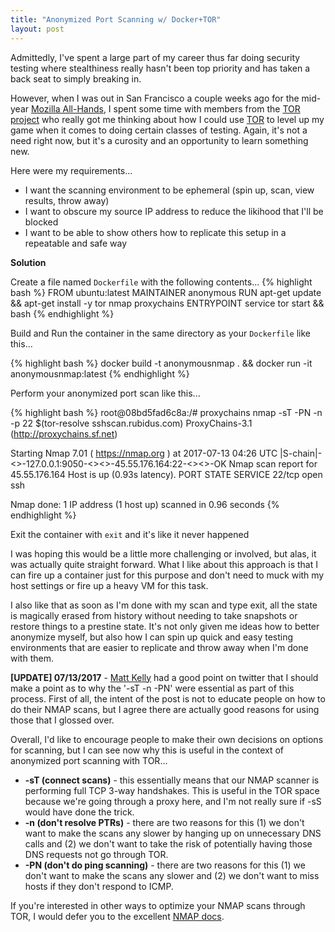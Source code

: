 ```yaml
---
title: "Anonymized Port Scanning w/ Docker+TOR"
layout: post
---
```


Admittedly, I've spent a large part of my career thus far doing security testing where stealthiness really hasn't been top priority and has taken a back seat to simply breaking in.

However, when I was out in San Francisco a couple weeks ago for the mid-year [Mozilla All-Hands](https://wiki.mozilla.org/All_Hands), I spent some time with members from the [TOR project](https://www.torproject.org/) who really got me thinking about how I could use [TOR](https://www.torproject.org/) to level up my game when it comes to doing certain classes of testing.  Again, it's not a need right now, but it's a curosity and an opportunity to learn something new.

Here were my requirements...

- I want the scanning environment to be ephemeral (spin up, scan, view results, throw away)
- I want to obscure my source IP address to reduce the likihood that I'll be blocked
- I want to be able to show others how to replicate this setup in a repeatable and safe way

**Solution**

Create a file named `Dockerfile` with the following contents...
{% highlight bash %}
FROM ubuntu:latest
MAINTAINER anonymous
RUN apt-get update && apt-get install -y tor nmap proxychains
ENTRYPOINT service tor start && bash
{% endhighlight %}

Build and Run the container in the same directory as your `Dockerfile` like this...

{% highlight bash %}
docker build -t anonymousnmap . && docker run -it anonymousnmap:latest
{% endhighlight %}

Perform your anonymized port scan like this...

{% highlight bash %}
root@08bd5fad6c8a:/# proxychains nmap -sT -PN -n -p 22 $(tor-resolve sshscan.rubidus.com)
ProxyChains-3.1 (http://proxychains.sf.net)

Starting Nmap 7.01 ( https://nmap.org ) at 2017-07-13 04:26 UTC
|S-chain|-<>-127.0.0.1:9050-<><>-45.55.176.164:22-<><>-OK
Nmap scan report for 45.55.176.164
Host is up (0.93s latency).
PORT   STATE SERVICE
22/tcp open  ssh

Nmap done: 1 IP address (1 host up) scanned in 0.96 seconds
{% endhighlight %}

Exit the container with `exit` and it's like it never happened

I was hoping this would be a little more challenging or involved, but alas, it was actually quite straight forward.  What I like about this approach is that I can fire up a container just for this purpose and don't need to muck with my host settings or fire up a heavy VM for this task.

I also like that as soon as I'm done with my scan and type exit, all the state is magically erased from history without needing to take snapshots or restore things to a prestine state.  It's not only given me ideas how to better anonymize myself, but also how I can spin up quick and easy testing environments that are easier to replicate and throw away when I'm done with them.

**[UPDATE] 07/13/2017** - [Matt Kelly](https://twitter.com/breakersall/status/885498096213479424) had a good point on twitter that I should make a point as to why the '-sT -n -PN' were essential as part of this process.  First of all, the intent of the post is not to educate people on how to do their NMAP scans, but I agree there are actually good reasons for using those that I glossed over.

Overall, I'd like to encourage people to make their own decisions on options for scanning, but I can see now why this is useful in the context of anonymized port scanning with TOR...

- **-sT (connect scans)** - this essentially means that our NMAP scanner is performing full TCP 3-way handshakes.  This is useful in the TOR space because we're going through a proxy here, and I'm not really sure if -sS would have done the trick.
- **-n (don't resolve PTRs)** - there are two reasons for this (1) we don't want to make the scans any slower by hanging up on unnecessary DNS calls and (2) we don't want to take the risk of potentially having those DNS requests not go through TOR.
- **-PN (don't do ping scanning)** - there are two reasons for this (1) we don't want to make the scans  any slower  and (2) we don't want to miss hosts if they don't respond to ICMP.

If you're interested in other ways to optimize your NMAP scans through TOR, I would defer you to the excellent [NMAP docs](https://nmap.org/docs.html).
